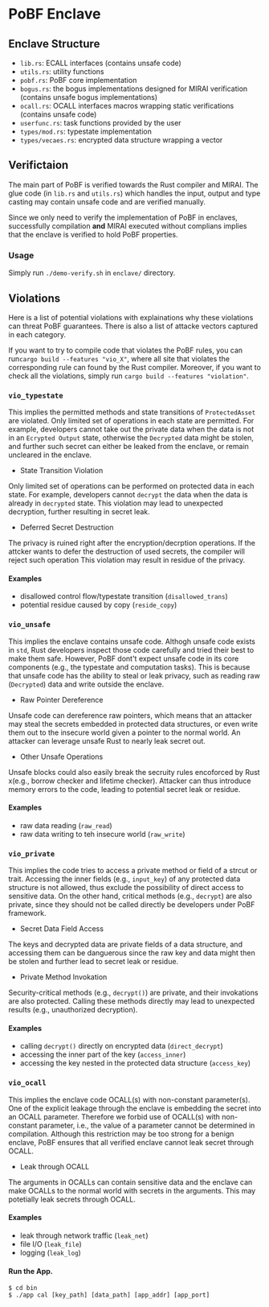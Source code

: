 # PoBF Enclave

## Enclave Structure

- `lib.rs`: ECALL interfaces (contains unsafe code)
- `utils.rs`: utility functions
- `pobf.rs`: PoBF core implementation
- `bogus.rs`: the bogus implementations designed for MIRAI verification (contains unsafe bogus implementations)
- `ocall.rs`: OCALL interfaces macros wrapping static verifications (contains unsafe code)
- `userfunc.rs`: task functions provided by the user
- `types/mod.rs`: typestate implementation
- `types/vecaes.rs`: encrypted data structure wrapping a vector

## Verifictaion

The main part of PoBF is verified towards the Rust compiler and MIRAI. The glue code (in `lib.rs` and `utils.rs`) which handles the input, output and type casting may contain unsafe code and are verified manually.

Since we only need to verify the implementation of PoBF in enclaves, successfully compilation **and** MIRAI executed without complians implies that the enclave is verified to hold PoBF properties.


### Usage

Simply run `./demo-verify.sh` in `enclave/` directory.

## Violations

Here is a list of potential violations with explainations why these violations can threat PoBF guarantees.
There is also a list of attacke vectors captured in each category.

If you want to try to compile code that violates the PoBF rules, you can run`cargo build --features "vio_X"`, where all site that violates the corresponding rule can found by the Rust compiler.
Moreover, if you want to check all the violations, simply run `cargo build --features "violation"`.

### `vio_typestate`

This implies the permitted methods and state transitions of `ProtectedAsset` are violated.
Only limited set of operations in each state are permitted. For example,
developers cannot take out the private data when the data is not in an `Ecrypted Output` state,
otherwise the `Decrypted` data might be stolen, and further such secret can either be leaked from the enclave,
or remain uncleared in the enclave.

- State Transition Violation

Only limited set of operations can be performed on protected data in each state. 
For example, developers cannot `decrypt` the data when the data is already in `decrypted` state.
This violation may lead to unexpected decryption, further resulting in secret leak.

- Deferred Secret Destruction

The privacy is ruined right after the encryption/decrption operations.
If the attcker wants to defer the destruction of used secrets, the compiler will reject such operation
This violation may result in residue of the privacy.

#### Examples

- disallowed control flow/typestate transition (`disallowed_trans`)
- potential residue caused by copy (`reside_copy`)

### `vio_unsafe`

This implies the enclave contains unsafe code.
Althogh unsafe code exists in `std`, Rust developers inspect those code carefully and tried their best to make them safe.
However, PoBF dont't expect unsafe code in its core components (e.g., the typestate and computation tasks).
This is because that unsafe code has the ability to steal or leak privacy,
such as reading raw (`Decrypted`) data and write outside the enclave.

- Raw Pointer Dereference

Unsafe code can dereference raw pointers, which means that an attacker may steal the secrets embedded in
protected data structures, or even write them out to the insecure world given a pointer to the normal world.
An attacker can leverage unsafe Rust to nearly leak secret out.

- Other Unsafe Operations

Unsafe blocks could also easily break the secruity rules encoforced by Rust
x(e.g., borrow checker and lifetime checker).
Attacker can thus introduce memory errors to the code, leading to potential secret leak or residue.

#### Examples

- raw data reading (`raw_read`)
- raw data writing to teh insecure world (`raw_write`)

### `vio_private`

This implies the code tries to access a private method or field of a strcut or trait.
Accessing the inner fields (e.g., `input_key`) of any protected data structure is not allowed,
thus exclude the possibility of direct access to sensitive data.
On the other hand, critical methods (e.g., `decrypt`) are also private,
since they should not be called directly be developers under PoBF framework.

- Secret Data Field Access

The keys and decrypted data are private fields of a data structure, and accessing them can be danguerous
since the raw key and data might then be stolen and further lead to secret leak or residue.

- Private Method Invokation

Security-critical methods (e.g., `decrypt()`) are private, and their invokations are also protected.
Calling these methods directly may lead to unexpected results (e.g., unauthorized decryption).

#### Examples

- calling `decrypt()` directly on encrypted data (`direct_decrypt`)
- accessing the inner part of the key (`access_inner`)
- accessing the key nested in the protected data structure (`access_key`)

### `vio_ocall`

This implies the enclave code OCALL(s) with non-constant parameter(s).
One of the explicit leakage through the enclave is embedding the secret into an OCALL parameter.
Therefore we forbid use of OCALL(s) with non-constant parameter, i.e.,
the value of a parameter cannot be determined in compilation.
Although this restriction may be too strong for a benign enclave,
PoBF ensures that all verified enclave cannot leak secret through OCALL.

- Leak through OCALL

The arguments in OCALLs can contain sensitive data and the enclave can make OCALLs to the normal world with secrets in the arguments.
This may potetially leak secrets through OCALL.

#### Examples

- leak through network traffic (`leak_net`)
- file I/O (`leak_file`)
- logging (`leak_log`)

#### Run the App.

```shell
$ cd bin
$ ./app cal [key_path] [data_path] [app_addr] [app_port]
```